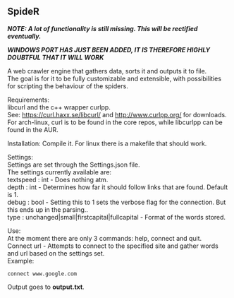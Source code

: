 ## SpideR

***NOTE: A lot of functionality is still missing. This will be rectified eventually.***  

***WINDOWS PORT HAS JUST BEEN ADDED, 
IT IS THEREFORE HIGHLY DOUBTFUL THAT IT WILL WORK***

A web crawler engine that gathers data, sorts it and outputs it to file.  
The goal is for it to be fully customizable and extensible, with possibilities for scripting the behaviour of the spiders.  

Requirements:  
libcurl and the c++ wrapper curlpp.  
See: https://curl.haxx.se/libcurl/ and http://www.curlpp.org/ for downloads.  
For arch-linux, curl is to be found in the core repos, while libcurlpp can be found in the AUR.  

Installation:
Compile it. For linux there is a makefile that should work.  

Settings:  
Settings are set through the Settings.json file.  
The settings currently available are:  
textspeed : int - Does nothing atm.  
depth : int - Determines how far it should follow links that are found. Default is 1.  
debug : bool - Setting this to 1 sets the verbose flag for the connection. But this ends up in the parsing..  
type : unchanged|small|firstcapital|fullcapital - Format of the words stored.  

Use:  
At the moment there are only 3 commands: help, connect and quit.  
Connect url - Attempts to connect to the specified site and gather words and url based on the settings set.  
Example:
```
connect www.google.com
```
Output goes to **output.txt**. 
